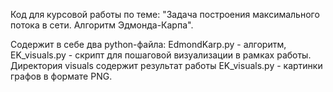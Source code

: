 Код для курсовой работы по теме: "Задача построения максимального потока в сети. Алгоритм Эдмонда-Карпа".

Содержит в себе два python-файла: EdmondKarp.py - алгоритм, EK_visuals.py - скрипт для пошаговой визуализации в рамках работы. Директория visuals содержит результат работы EK_visuals.py - картинки графов в формате PNG.

